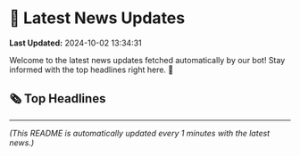 # 📰 Latest News Updates
**Last Updated:** 2024-10-02 13:34:31

Welcome to the latest news updates fetched automatically by our bot! Stay informed with the top headlines right here. 🚀

## 🗞️ Top Headlines

---
*(This README is automatically updated every 1 minutes with the latest news.)*
